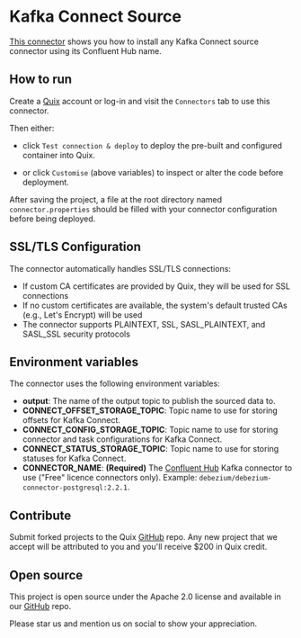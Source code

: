# Kafka Connect Source

[This connector](https://github.com/quixio/quix-samples/tree/main/shell/kafka-connect-source) shows you how to install any Kafka Connect source connector using its Confluent Hub name.

## How to run

Create a [Quix](https://portal.platform.quix.io/signup?xlink=github) account or log-in and visit the `Connectors` tab to use this connector.

Then either: 
* click `Test connection & deploy` to deploy the pre-built and configured container into Quix. 

* or click `Customise` (above variables) to inspect or alter the code before deployment.

After saving the project, a file at the root directory named `connector.properties` should be filled with your connector configuration before being deployed.

## SSL/TLS Configuration

The connector automatically handles SSL/TLS connections:
- If custom CA certificates are provided by Quix, they will be used for SSL connections
- If no custom certificates are available, the system's default trusted CAs (e.g., Let's Encrypt) will be used
- The connector supports PLAINTEXT, SSL, SASL_PLAINTEXT, and SASL_SSL security protocols

## Environment variables

The connector uses the following environment variables:

- **output**: The name of the output topic to publish the sourced data to.
- **CONNECT_OFFSET_STORAGE_TOPIC**: Topic name to use for storing offsets for Kafka Connect.
- **CONNECT_CONFIG_STORAGE_TOPIC**: Topic name to use for storing connector and task configurations for Kafka Connect.
- **CONNECT_STATUS_STORAGE_TOPIC**: Topic name to use for storing statuses for Kafka Connect.
- **CONNECTOR_NAME**: **(Required)** The [Confluent Hub](https://www.confluent.io/hub) Kafka connector to use ("Free" licence connectors only). Example: `debezium/debezium-connector-postgresql:2.2.1`.

## Contribute

Submit forked projects to the Quix [GitHub](https://github.com/quixio/quix-samples) repo. Any new project that we accept will be attributed to you and you'll receive $200 in Quix credit.

## Open source

This project is open source under the Apache 2.0 license and available in our [GitHub](https://github.com/quixio/quix-samples) repo.

Please star us and mention us on social to show your appreciation.
